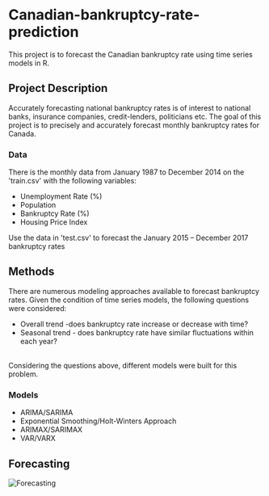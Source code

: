 # Canadian-bankruptcy-rate-prediction
This project is to forecast the Canadian bankruptcy rate using time series models in R.

## Project Description
Accurately forecasting national bankruptcy rates is of interest to national banks, insurance companies, credit-lenders, politicians etc. The goal of this project is to precisely and accurately forecast monthly bankruptcy rates for Canada. 
### Data
There is the monthly data from January 1987 to December 2014 on the 'train.csv' with the following variables:
- Unemployment Rate (%)
- Population
- Bankruptcy Rate (%)
- Housing Price Index<br />

Use the data in 'test.csv' to forecast the January 2015 – December 2017 bankruptcy rates

## Methods
There are numerous modeling approaches available to forecast bankruptcy rates. Given the condition of time series models, the following questions were considered:
- Overall trend -does bankruptcy rate increase or decrease with time?
- Seasonal trend - does bankruptcy rate have similar fluctuations within each year?
<br />
Considering the questions above, different models were built for this problem.<br />

### Models
- ARIMA/SARIMA 
- Exponential Smoothing/Holt-Winters Approach
- ARIMAX/SARIMAX
- VAR/VARX

## Forecasting
![Forecasting](https://user-images.githubusercontent.com/40928821/54242065-7d79ad00-44e0-11e9-91d7-b109fd3ed4ff.jpg)
